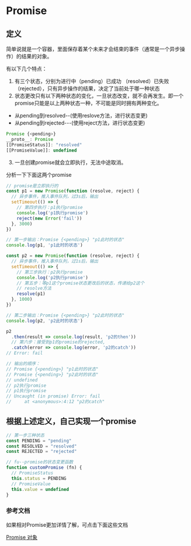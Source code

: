 # Promise

## 定义

简单说就是一个容器，里面保存着某个未来才会结束的事件（通常是一个异步操作）的结果的对象。

有以下几个特点：
1. 有三个状态，分别为进行中（pending）已成功 （resolved）已失败（rejected），只有异步操作的结果，决定了当前处于哪一种状态
2. 状态更改只有以下两种状态的变化，一旦状态改变，就不会再发生。即一个promise只能是以上两种状态一种，不可能是同时拥有两种变化。
  * 从pending到resolved--(使用reslove方法，进行状态变更)
  * 从pending到rejected---(使用reject方法，进行状态变更)
```js
Promise {<pending>}
__proto__: Promise
[[PromiseStatus]]: "resolved"
[[PromiseValue]]: undefined
```
3. 一旦创建promise就会立即执行，无法中途取消。

分析一下下面这两个promise
```js
// promise是立即执行的
const p1 = new Promise(function (resolve, reject) {
  // 异步事件，推入事件队列，过3s后，输出
  setTimeout(() => {
    // 第四步执行：p1执行promise
    console.log('p1执行promise')
    reject(new Error('fail'))
  }, 3000)
})

// 第一步输出：Promise {<pending>} "p1此时的状态"
console.log(p1, 'p1此时的状态')

const p2 = new Promise(function (resolve, reject) {
  // 异步事件，推入事件队列，过1s后，输出
  setTimeout(() => {
    // 第三步执行：p2执行promise
    console.log('p2执行promise')
    // 第五步：等p1这个promise状态更改后的状态，传递给p2这个
    // resolve方法
    resolve(p1)
  }, 1000)
})

// 第二步输出：Promise {<pending>} "p2此时的状态"
console.log(p2, 'p2此时的状态')

p2
  .then(result => console.log(result, 'p2的then'))
  // 第六步：接受到p1的promise的rejected,
  .catch(error => console.log(error, 'p2的catch'))
// Error: fail

// 输出的顺序：
// Promise {<pending>} "p1此时的状态"
// Promise {<pending>} "p2此时的状态"
// undefined
// p2执行promise
// p1执行promise
// Uncaught (in promise) Error: fail
//     at <anonymous>:4:12 "p2的catch"
```

## 根据上述定义，自己实现一个promise

```js
// 第一步三种状态
const PENDING = "pending"
const RESOLVED = "resolved"
const REJECTED = "rejected"

// fu--promise的状态变更函数
function customPromise (fn) {
  // PromiseStatus
  this.status = PENDING
  // PromiseValue
  this.value = undefined
}
```


### 参考文档

如果相对Promise更加详情了解，可点击下面这些文档

[Promise 对象](https://es6.ruanyifeng.com/#docs/promise)